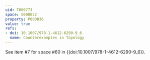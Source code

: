 ```yaml
---
uid: T000773
space: S000052
property: P000036
value: true
refs:
- doi: 10.1007/978-1-4612-6290-9_6
  name: Counterexamples in Topology
---
```


See item #7 for space #60 in {{doi:10.1007/978-1-4612-6290-9_6}}.
